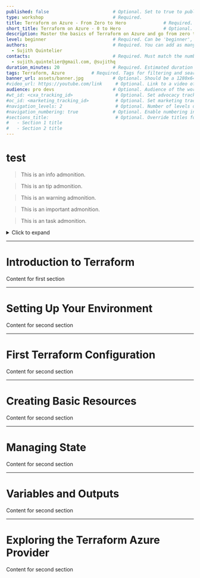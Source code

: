 ```yaml
---
published: false                        # Optional. Set to true to publish the workshop (default: false)
type: workshop                          # Required.
title: Terraform on Azure - From Zero to Hero              # Required. Full title of the workshop
short_title: Terraform on Azure - 0 to Hero                # Optional. Short title displayed in the header
description: Master the basics of Terraform on Azure and go from zero to hero in cloud infrastructure automation.  # Required.
level: beginner                         # Required. Can be 'beginner', 'intermediate' or 'advanced'
authors:                                # Required. You can add as many authors as needed      
  - Sujith Quintelier
contacts:                               # Required. Must match the number of authors
  - sujith.quintelier@gmail.com, @sujithq
duration_minutes: 20                    # Required. Estimated duration in minutes
tags: Terraform, Azure          # Required. Tags for filtering and searching
banner_url: assets/banner.jpg           # Optional. Should be a 1280x640px image
#video_url: https://youtube.com/link     # Optional. Link to a video of the workshop
audience: pro devs                      # Optional. Audience of the workshop (students, pro devs, etc.)
#wt_id: <cxa_tracking_id>                # Optional. Set advocacy tracking code for supported links
#oc_id: <marketing_tracking_id>          # Optional. Set marketing tracking code for supported links
#navigation_levels: 2                    # Optional. Number of levels displayed in the side menu (default: 2)
#navigation_numbering: true             # Optional. Enable numbering in the side menu (default: true)
#sections_title:                         # Optional. Override titles for each section to be displayed in the side bar
#   - Section 1 title
#   - Section 2 title
---
```


# test

<div class="info" data-title="Note">

> This is an info admonition.

</div>

<div class="tip" data-title="Note">

> This is an tip admonition.

</div>

<div class="warning" data-title="Note">

> This is an warning admonition.

</div>

<div class="important" data-title="Note">

> This is an important admonition.

</div>

<div class="task" data-title="Note">

> This is an task admonition.

</div>

<details>
<summary>Click to expand</summary>

This is the content of the foldable section.
You can user *any* **Markdown** syntax as  usual here.

</details>


---


# Introduction to Terraform

Content for first section

---

# Setting Up Your Environment

Content for second section

---

# First Terraform Configuration

Content for second section

---

# Creating Basic Resources

Content for second section

---

# Managing State

Content for second section

---

# Variables and Outputs

Content for second section

---

# Exploring the Terraform Azure Provider

Content for second section
